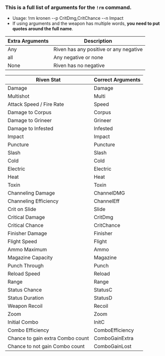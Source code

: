 ### This is a full list of arguments for the `!rm` command.
-  Usage: !rm kronen --p CritDmg,CritChance --n Impact
- If using arguments and the weapon has multiple words, **you need to put quotes around the full name**.

|Extra Arguments|Description|
|--|--|
|Any|Riven has any positive or any negative|
|all|Any negative or none
|None|Riven has no negative|

|Riven Stat|Correct Arguments|
|--|--|
|Damage|Damage|
|Multishot|Multi|
|Attack Speed / Fire Rate|Speed|
|Damage to Corpus|Corpus|
|Damage to Grineer|Grineer|
|Damage to Infested|Infested|
|Impact|Impact|
|Puncture|Puncture|
|Slash|Slash|
|Cold|Cold|
|Electric|Electric|
|Heat|Heat|
|Toxin|Toxin|
|Channeling Damage|ChannelDMG|
|Channeling Efficiency|ChannelEff|
|Crit on Slide|Slide|
|Critical Damage|CritDmg|
|Critical Chance|CritChance|
|Finisher Damage|Finisher|
|Flight Speed|Flight|
|Ammo Maximum|Ammo|
|Magazine Capacity|Magazine|
|Punch Through|Punch|
|Reload Speed|Reload|
|Range|Range|
|Status Chance|StatusC|
|Status Duration|StatusD|
|Weapon Recoil|Recoil|
|Zoom|Zoom|
|Initial Combo|InitC|
|Combo Efficiency|ComboEfficiency|
|Chance to gain extra Combo count|ComboGainExtra|
|Chance to not gain Combo count|ComboGainLost|
